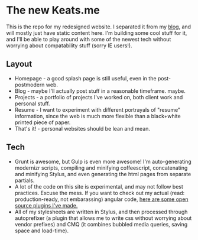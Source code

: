 # The new Keats.me

This is the repo for my redesigned website. I separated it from my [blog](http://blog.keats.me), and will mostly just have static content here. I'm building some cool stuff for it, and I'll be able to play around with some of the newest tech without worrying about compatability stuff (sorry IE users!).

## Layout

* Homepage - a good splash page is still useful, even in the post-postmodern web.
* Blog - maybe I'll actually post stuff in a reasonable timeframe. maybe.
* Projects - a portfolio of projects I've worked on, both client work and personal stuff.
* Resume - I want to experiment with different portrayals of "resume" information, since the web is much more flexible than a black+white printed piece of paper.
* That's it! - personal websites should be lean and mean.

## Tech

* Grunt is awesome, but Gulp is even more awesome! I'm auto-generating modernizr scripts, compiling and minifying coffeescript, concatenating and minifying Stylus, and even generating the html pages from separate partials.
* A lot of the code on this site is experimental, and may not follow best practices. Excuse the mess. If you want to check out my actual (read: production-ready, not embarassing) angular code, [here are some open source plugins I've made.](https://github.com/getbolster/angular-utils)
* All of my stylesheets are written in Stylus, and then processed through autoprefixer (a plugin that allows me to write css without worrying about vendor prefixes) and CMQ (it combines bubbled media queries, saving space and load-time).